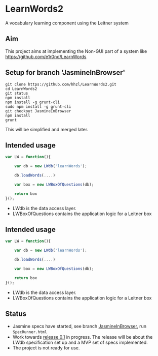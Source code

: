 # LearnWords2
A vocabulary learning component using the Leitner system

## Aim

This project aims at implementing the Non-GUI part of a system like 
https://github.com/e1r0nd/LearnWords

## Setup for branch 'JasmineInBrowser'

````	
git clone https://github.com/hhzl/LearnWords2.git
cd LearnWords2
git status
npm install
npm install -g grunt-cli
sudo npm install -g grunt-cli
git checkout JasmineInBrowser 
npm install
grunt
````

This will be simplified and merged later.


## Intended usage

````JavaScript
var LW = function(){

	var db = new LWdb('learnWords');

	db.loadWords(....)

	var box = new LWBoxOfQuestions(db);

	return box
}();
````

- LWdb is the data access layer.
- LWBoxOfQuestions contains the application logic for a Leitner box



## Intended usage

````JavaScript
var LW = function(){

	var db = new LWdb('learnWords');

	db.loadWords(....)

	var box = new LWBoxOfQuestions(db);

	return box
}();
````

- LWdb is the data access layer.
- LWBoxOfQuestions contains the application logic for a Leitner box



## Status

* Jasmine specs have started, see branch [JasmineInBrowser](https://github.com/hhzl/LearnWords2/tree/JasmineInBrowser), run ``SpecRunner.html``
* Work towards [release 0.1](https://github.com/hhzl/LearnWords2/milestone/1) in progress. The release will be about the LWdb specification set up and a MVP set of specs implemented. 
* The project is not ready for use.

